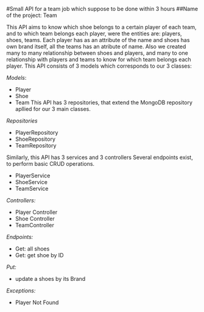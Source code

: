 #Small API for a team job which suppose to be done within 3 hours
##Name of the project: Team

This API aims to know which shoe belongs to a certain player of each team, and to which team belongs each player, were the entities are: players, shoes, teams.
Each player has as an attribute of the name and shoes has own brand itself, all the teams has an atribute of name.
Also we created many to many relationship between shoes and players, and many to one relationship with players and teams to know for which team belongs each player.
This API consists of 3 models which corresponds to our 3 classes:

*Models*:
* Player
* Shoe
* Team
This API has 3 repositories, that extend the MongoDB repository apllied for our 3 main classes.

*Repositories*
* PlayerRepository
* ShoeRepository
* TeamRepository

Similarly, this API has 3 services and 3 controllers Several endpoints exist, to perform basic CRUD operations.
* PlayerService
* ShoeService
* TeamService

*Controllers:*
* Player Controller 
* Shoe Controller
* TeamController

*Endpoints:*
* Get: all shoes
* Get: get shoe by ID

*Put:*
* update a shoes by its Brand

*Exceptions:*
* Player Not Found
